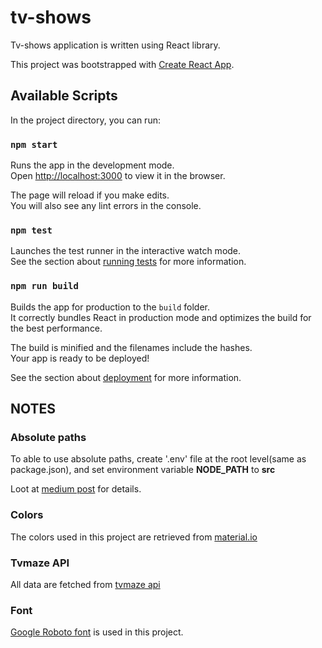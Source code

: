 # tv-shows

Tv-shows application is written using React library.

This project was bootstrapped with [Create React App](https://github.com/facebook/create-react-app).

## Available Scripts

In the project directory, you can run:

### `npm start`

Runs the app in the development mode.<br>
Open [http://localhost:3000](http://localhost:3000) to view it in the browser.

The page will reload if you make edits.<br>
You will also see any lint errors in the console.

### `npm test`

Launches the test runner in the interactive watch mode.<br>
See the section about [running tests](https://facebook.github.io/create-react-app/docs/running-tests) for more information.

### `npm run build`

Builds the app for production to the `build` folder.<br>
It correctly bundles React in production mode and optimizes the build for the best performance.

The build is minified and the filenames include the hashes.<br>
Your app is ready to be deployed!

See the section about [deployment](https://facebook.github.io/create-react-app/docs/deployment) for more information.

## NOTES

### Absolute paths

To able to use absolute paths, create '.env' file at the root level(same as package.json),
and set environment variable **NODE_PATH** to **src**

Loot at [medium post](https://medium.com/@ktruong008/absolute-imports-with-create-react-app-4338fbca7e3d) for details.

### Colors

The colors used in this project are retrieved from [material.io](https://material.io/design/color/#tools-for-picking-colors)

### Tvmaze API

All data are fetched from [tvmaze api](https://www.tvmaze.com/api)

### Font

[Google Roboto font](https://fonts.google.com/specimen/Roboto) is used in this project.
